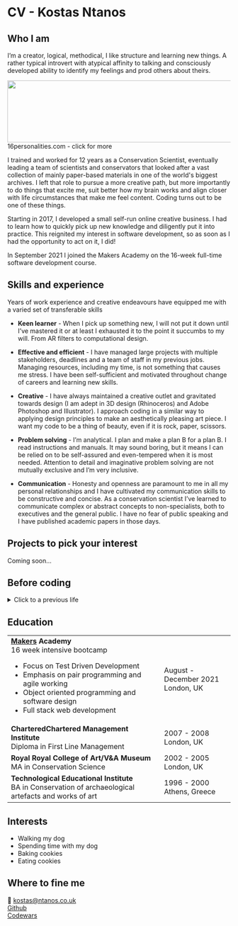 # CV - Kostas Ntanos


## Who I am
I’m a creator, logical, methodical, I like structure and learning new things. A rather typical introvert with atypical affinity to talking and consciously developed ability to identify my feelings and prod others about theirs.

<a href="https://www.16personalities.com/profiles/e62ed8f042bea"><img width="536" height="140" src="https://i.imgur.com/h7NzedS.png"></a> 16personalities.com - click for more

I trained and worked for 12 years as a Conservation Scientist, eventually leading a team of scientists and conservators that looked after a vast collection of mainly paper-based materials in one of the world's biggest archives. I left that role to pursue a more creative path, but more importantly to do things that excite me, suit better how my brain works and align closer with life circumstances that make me feel content. Coding turns out to be one of these things.

Starting in 2017, I developed a small self-run online creative business. I had to learn how to quickly pick up new knowledge and diligently put it into practice. This reignited my interest in software development, so as soon as I had the opportunity to act on it, I did!

In September 2021 I joined the Makers Academy on the 16-week full-time software development course.

## Skills and experience
Years of work experience and creative endeavours have equipped me with a varied set of transferable skills

* **Keen learner** - When I pick up something new, I will not put it down until I’ve mastered it or at least I exhausted it to the point it succumbs to my will. From AR filters to computational design.
 
* **Effective and efficient** - I have managed large projects with multiple stakeholders, deadlines and a team of staff in my previous jobs. Managing resources, including my time, is not something that causes me stress. I have been self-sufficient and motivated throughout change of careers and learning new skills.
 
* **Creative** - I have always maintained a creative outlet and gravitated towards design (I am adept in 3D design (Rhinoceros) and Adobe Photoshop and Illustrator). I approach coding in a similar way to applying design principles to make an aesthetically pleasing art piece. I want my code to be a thing of beauty, even if it is rock, paper, scissors. 
 
* **Problem solving** - I’m analytical. I plan and make a plan B for a plan B. I read instructions and manuals. It may sound boring, but it means I can be relied on to be self-assured and even-tempered when it is most needed. Attention to detail and imaginative problem solving are not mutually exclusive and I’m very inclusive.
 
* **Communication** - Honesty and openness are paramount to me in all my personal relationships and I have cultivated my communication skills to be constructive and concise. As a conservation scientist I’ve learned to communicate complex or abstract concepts to non-specialists, both to executives and the general public. I have no fear of public speaking and I have published academic papers in those days. 

## Projects to pick your interest
Coming soon...

## Before coding
<details>
  <summary>Click to a previous life</summary>
  
## Employment
<table>
  <tr>
  <td><b>Ntanos Papercraft and Paper Art</b><br>Owner and designer of <a href="https://www.ntanos.co.uk">Ntanos.co.uk</a></td>
    <td>London<br>2017 - Present</td>
  </tr>
  <tr>
  <td><b>Head of Conservation Research and Development</b><br>Lead the reseach programme of the Collection Care Department</td>
    <td>The National Archives, UK<br>2009 - 2018</td>
  </tr>
  <tr>
  <td><b>Conservation Science Manager</b><br>Specified storage and display conditions for the preservation of the collection</td>
    <td>The National Archives, UK<br>2007 - 2009</td>
  </tr>
   <tr>
  <td><b>Conservation Research Assistant</b><br>Developed the conservation science function of the Collection Care Department</td>
    <td>The National Archives, UK<br>2005 - 2007</td>
  </tr>
  <tr>
  <td><b>Retail</b><br>Sales Assistant / Cashier</td>
    <td>Zara Home, London<br>2003 - 2005</td>
  </tr>
</table>
<br>
</details>

## Education
<table>
  <tr>
    <td><b><a href=https://makers.tech>Makers</a> Academy</b><br>16 week intensive bootcamp<br>
      
* Focus on Test Driven Development    
* Emphasis on pair programming and agile working
* Object oriented programming and software design
* Full stack web development</td>
    <td>August - December 2021<br>London, UK</td>
  </tr>
  <tr>
  <td><b>CharteredChartered Management Institute</b><br>Diploma in First Line Management</td>
    <td>2007 - 2008<br>London, UK</td>
  </tr>
  <tr>
  <td><b>Royal Royal College of Art/V&amp;A Museum</b><br>MA in Conservation Science</td>
    <td>2002 - 2005<br>London, UK</td>
  </tr>
  <tr>
  <td><b>Technological Educational Institute</b><br>BA in Conservation of archaeological artefacts and works of art</td>
    <td>1996 - 2000<br>Athens, Greece</td>
  </tr>
</table>

## Interests
* Walking my dog
* Spending time with my dog
* Baking cookies
* Eating cookies

## Where to fine me
📧 kostas@ntanos.co.uk<br>
<a href=https://github.com/Kntanos>Github</a><br>
<a href=http://www.codewars.com/users/Kostas%20N>Codewars</a>
